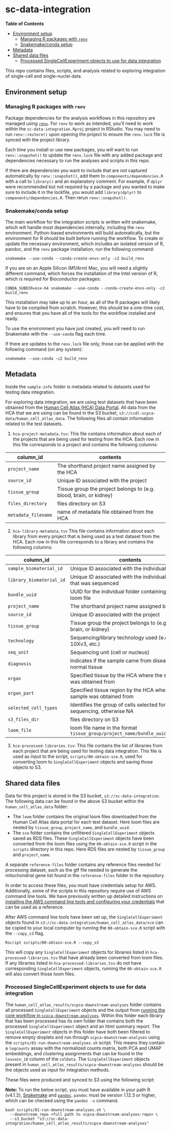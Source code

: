 # sc-data-integration
<!-- START doctoc generated TOC please keep comment here to allow auto update -->
<!-- DON'T EDIT THIS SECTION, INSTEAD RE-RUN doctoc TO UPDATE -->
**Table of Contents**

- [Environment setup](#environment-setup)
  - [Managing R packages with `renv`](#managing-r-packages-with-renv)
  - [Snakemake/conda setup](#snakemakeconda-setup)
- [Metadata](#metadata)
- [Shared data files](#shared-data-files)
  - [Processed SingleCellExperiment objects to use for data integration](#processed-singlecellexperiment-objects-to-use-for-data-integration)

<!-- END doctoc generated TOC please keep comment here to allow auto update -->

This repo contains files, scripts, and analysis related to exploring integration of single-cell and single-nuclei data.

## Environment setup

### Managing R packages with `renv`

Package dependencies for the analysis workflows in this repository are managed using [`renv`](https://rstudio.github.io/renv/index.html).
For `renv` to work as intended, you'll need to work within the `sc-data-integration.Rproj` project in RStudio.
You may need to run `renv::restore()` upon opening the project to ensure the `renv.lock` file is synced with the project library.

Each time you install or use new packages, you will want to run `renv::snapshot()` to update the `renv.lock` file with any added package and dependencies necessary to run the analyses and scripts in this repo.

If there are dependencies you want to include that are not captured automatically by `renv::snapshot()`, add them to `components/dependencies.R` with a call to `library()` and an explanatory comment.
For example, if `dplyr` were recommended but not required by a package and you wanted to make sure to include it in the lockfile, you would add `library(dplyr)` to `components/dependencies.R`.
Then rerun `renv::snapshot()`.

### Snakemake/conda setup

The main workflow for the integration scripts is written wiht snakemake, which will handle most dependencies internally, including the `renv` environment.
Python-based environments will build automatically, but the environment for R should be built before running the workflow.
To create or update the necessary environment, which includes an isolated version of R, pandoc, and the `renv` package installation, run the following command:

```
snakemake --use-conda --conda-create-envs-only -c2 build_renv
```

If you are on an Apple Silicon (M1/Arm) Mac, you will need a slightly different command, which forces the installation of the Intel version of R, which is required for Bioconductor packages:

```
CONDA_SUBDIR=osx-64 snakemake --use-conda --conda-create-envs-only -c2 build_renv
```

This installation may take up to an hour, as all of the R packages will likely have to be compiled from scratch.
However, this should be a one-time cost, and ensures that you have all of the tools for the workflow installed and ready.

To use the environment you have just created, you will need to run Snakemake with the `--use-conda` flag each time.

If there are updates to the `renv.lock` file only, those can be applied with the following command (on any system):

```
snakemake --use-conda -c2 build_renv
```

## Metadata

Inside the `sample-info` folder is metadata related to datasets used for testing data integration.

For exploring data integration, we are using test datasets that have been obtained from the [Human Cell Atlas (HCA) Data Portal](https://data.humancellatlas.org/).
All data from the HCA that we are using can be found in the S3 bucket, `s3://ccdl-scpca-data/human_cell_atlas_data`.
The following files all contain information related to the test datasets.

1. `hca-project-metadata.tsv`: This file contains information about each of the projects that are being used for testing from the HCA.
Each row in this file corresponds to a project and contains the following columns:

| column_id         | contents                                                           |
|-------------------|--------------------------------------------------------------------|
| `project_name`    | The shorthand project name assigned by the HCA                     |
| `source_id`       | Unique ID associated with the project                              |
| `tissue_group`    | Tissue group the project belongs to (e.g. blood, brain, or kidney) |
| `files_directory` | files directory on S3                                              |
| `metadata_filename`| name of metadata file obtained from the HCA                       |

2. `hca-library-metadata.tsv` This file contains information about each library from every project that is being used as a test dataset from the HCA.
Each row in this file corresponds to a library and contains the following columns:

| column_id         | contents                                                           |
|-------------------|--------------------------------------------------------------------|
| `sample_biomaterial_id`    | Unique ID associated with the individual sample           |
| `library_biomaterial_id`   | Unique ID associated with the individual library that was sequenced |
| `bundle_uuid`    | UUID for the individual folder containing each loom file |
| `project_name` | The shorthand project name assigned by the HCA                        |
| `source_id`| Unique ID associated with the project                                     |
| `tissue_group`    | Tissue group the project belongs to (e.g. blood, brain, or kidney) |
| `technology`       |  Sequencing/library technology used (e.g. 10Xv2, 10Xv3, etc.)          |
| `seq_unit`    | Sequencing unit (cell or nucleus)                         |
| `diagnosis`       | Indicates if the sample came from diseasead or normal tissue       |
| `organ`    | Specified tissue by the HCA where the sample was obtained from            |
| `organ_part` | Specified tissue region by the HCA where the sample was obtained from                                              |
| `selected_cell_types`| Identifies the group of cells selected for prior to sequencing, otherwise NA |
| `s3_files_dir`    | files directory on S3                                              |
| `loom_file`       | loom file name in the format `tissue_group/project_name/bundle_uuid/filename` |

3. `hca-processed-libraries.tsv`: This file contains the list of libraries from each project that are being used for testing data integration.
This file is used as input to the script, `scripts/00-obtain-sce.R`, used for converting loom to `SingleCellExperiment` objects and saving those objects to S3.

## Shared data files

Data for this project is stored in the S3 bucket, `s3://sc-data-integration`.
The following data can be found in the above S3 bucket within the `human_cell_atlas_data` folder:

- The `loom` folder contains the original loom files downloaded from the Human Cell Atlas data portal for each test dataset.
Here loom files are nested by `tissue_group`, `project_name`, and `bundle_uuid`.
- The `sce` folder contains the unfiltered `SingleCellExperiment` objects saved as RDS files.
These `SingleCellExperiment` objects have been converted from the loom files using the `00-obtain-sce.R` script in the `scripts` directory in this repo.
Here RDS files are nested by `tissue_group` and `project_name`.

A separate `reference-files` folder contains any reference files needed for processing dataset, such as the gtf file needed to generate the mitochondrial gene list found in the `reference-files` folder in the repository.

In order to access these files, you must have credentials setup for AWS.
Additionally, some of the scripts in this repository require use of AWS command line tools.
We have previously written up detailed instructions on [installing the AWS command line tools and configuring your credentials](https://github.com/AlexsLemonade/alsf-scpca#aws) that can be used as a reference.

After AWS command line tools have been set up, the `SingleCellExperiment` objects found in `s3://sc-data-integration/human_cell_atlas_data/sce` can be copied to your local computer by running the `00-obtain-sce.R` script with the `--copy_s3` flag.

```
Rscript scripts/00-obtain-sce.R --copy_s3
```

This will copy any `SingleCellExperiment` objects for libraries listed in `hca-processed-libraries.tsv` that have already been converted from loom files.
If any libraries listed in `hca-processed-libraries.tsv` do not have corresponding `SingleCellExperiment` objects, running the `00-obtain-sce.R` will also convert those loom files.

### Processed SingleCellExperiment objects to use for data integration

The `human_cell_atlas_results/scpca-downstream-analyses` folder contains all processed `SingleCellExperiment` objects and the output from [running the core workflow in `scpca-downstream-analyses`](https://github.com/AlexsLemonade/scpca-downstream-analyses/blob/main/Snakefile).
Within this folder each library that has been processed has its own folder that contains both the processed `SingleCellExperiment` object and an html summary report.
The `SingleCellExperiment` objects in this folder have both been filtered to remove empty droplets and run through `scpca-downstream-analyses` using the `scripts/01-run-downstream-analyses.sh` script.
This means they contain a `logcounts` assay with the normalized counts matrix, both PCA and UMAP embeddings, and clustering assignments that can be found in the `louvain_10` column of the `colData`.
The `SingleCellExperiment` objects present in `human_cell_atlas_results/scpca-downstream-analyses` should be the objects used as input for integration methods.

These files were produced and synced to S3 using the following script:

**Note:** To run the below script, you must have available in your path R (v4.1.2),  [Snakemake](https://snakemake.readthedocs.io/en/stable/getting_started/installation.html#installation-via-conda-mamba) and [`pandoc`](https://pandoc.org/installing.html#macos).
`pandoc` must be version 1.12.3 or higher, which can be checked using the `pandoc -v` command.

```
bash scripts/01-run-downstream-analyses.sh \
  --downstream_repo <full path to scpca-downstream-analyses-repo> \
  --s3_bucket "s3://sc-data-integration/human_cell_atlas_results/scpca-downstream-analyses"
```
